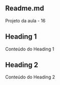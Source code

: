 ﻿## Readme.md

Projeto da aula - 16

## Heading 1

Conteúdo do Heading 1

## Heading 2

Conteúdo do Heading 2
